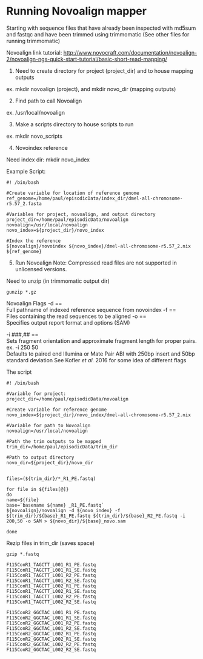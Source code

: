 # Running Novoalign mapper

Starting with sequence files that have already been inspected with md5sum and fastqc and have been trimmed using trimmomatic (See other files for running trimmomatic)

Novoalign link tutorial: http://www.novocraft.com/documentation/novoalign-2/novoalign-ngs-quick-start-tutorial/basic-short-read-mapping/

1) Need to create directory for project (project_dir) and to house mapping outputs

ex. mkdir novoalign (project), and mkdir novo_dir (mapping outputs)

2) Find path to call Novoalign

ex. /usr/local/novoalign


3) Make a scripts directory to house scripts to run 

ex. mkdir novo_scripts

4) Novoindex reference

Need index dir: mkdir novo_index

Example Script:
```
#! /bin/bash

#Create variable for location of reference genome
ref_genome=/home/paul/episodicData/index_dir/dmel-all-chromosome-r5.57_2.fasta

#Variables for project, novoalign, and output directory
project_dir=/home/paul/episodicData/novoalign
novoalign=/usr/local/novoalign
novo_index=${project_dir}/novo_index

#Index the reference
${novoalign}/novoindex ${novo_index}/dmel-all-chromosome-r5.57_2.nix  ${ref_genome}
```

5) Run Novoalign
Note: Compressed read files are not supported in unlicensed versions.

Need to unzip (in trimmomatic output dir)
```
gunzip *.gz
```

Novoalign Flags
-d == Full pathname of indexed reference sequence from novoindex
-f == Files containing the read sequences to be aligned
-o == Specifies output report format and options (SAM)

-i ###,## ==
Sets fragment orientation and approximate fragment length for proper pairs.
ex. -i 250 50  Defaults to paired end Illumina or Mate Pair ABI with 250bp insert and 50bp standard deviation
See Kofler *et al.* 2016 for some idea of different flags 

The script
```
#! /bin/bash

#Variable for project:
project_dir=/home/paul/episodicData/novoalign

#Create variable for reference genome
novo_index=${project_dir}/novo_index/dmel-all-chromosome-r5.57_2.nix

#Variable for path to Novoalign
novoalign=/usr/local/novoalign

#Path the trim outputs to be mapped
trim_dir=/home/paul/episodicData/trim_dir

#Path to output directory
novo_dir=${project_dir}/novo_dir


files=(${trim_dir}/*_R1_PE.fastq)

for file in ${files[@]}
do
name=${file}
base=`basename ${name} _R1_PE.fastq`
${novoalign}/novoalign -d ${novo_index} -f ${trim_dir}/${base}_R1_PE.fastq ${trim_dir}/${base}_R2_PE.fastq -i 200,50 -o SAM > ${novo_dir}/${base}_novo.sam

done
```


Rezip files in trim_dir (saves space)
```
gzip *.fastq
```
```
F115ConR1_TAGCTT_L001_R1_PE.fastq
F115ConR1_TAGCTT_L001_R1_SE.fastq
F115ConR1_TAGCTT_L001_R2_PE.fastq
F115ConR1_TAGCTT_L001_R2_SE.fastq
F115ConR1_TAGCTT_L002_R1_PE.fastq 
F115ConR1_TAGCTT_L002_R1_SE.fastq 
F115ConR1_TAGCTT_L002_R2_PE.fastq 
F115ConR1_TAGCTT_L002_R2_SE.fastq

F115ConR2_GGCTAC_L001_R1_PE.fastq  
F115ConR2_GGCTAC_L001_R1_SE.fastq 
F115ConR2_GGCTAC_L001_R2_PE.fastq  
F115ConR2_GGCTAC_L001_R2_SE.fastq
F115ConR2_GGCTAC_L002_R1_PE.fastq 
F115ConR2_GGCTAC_L002_R1_SE.fastq
F115ConR2_GGCTAC_L002_R2_PE.fastq 
F115ConR2_GGCTAC_L002_R2_SE.fastq
```
